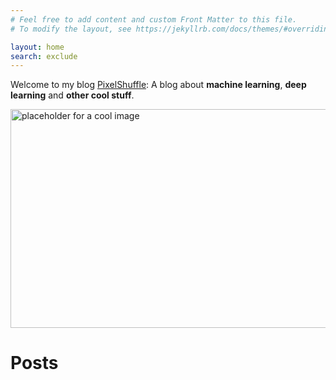 ```yaml
---
# Feel free to add content and custom Front Matter to this file.
# To modify the layout, see https://jekyllrb.com/docs/themes/#overriding-theme-defaults

layout: home
search: exclude
---
```


Welcome to my blog [PixelShuffle](https://github.com/KeremTurgutlu/myblog): A blog about **machine learning**, **deep learning** and **other cool stuff**.

<img src="https://media.giphy.com/media/pVGsAWjzvXcZW4ZBTE/giphy.gif" alt="placeholder for a cool image" width="680" height="350" class="center">


# Posts